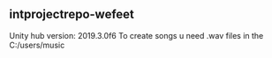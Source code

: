 intprojectrepo-wefeet
---------------------

Unity hub version: 2019.3.0f6
To create songs u need .wav files in the C:/users/music
